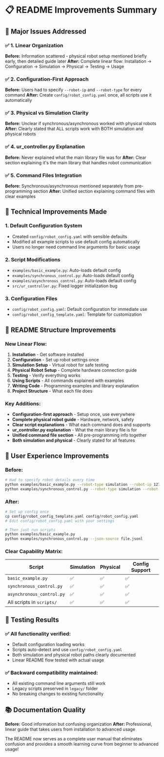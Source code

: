 # 📋 README Improvements Summary

## 🎯 **Major Issues Addressed**

### ✅ **1. Linear Organization**
**Before:** Information scattered - physical robot setup mentioned briefly early, then detailed guide later
**After:** Complete linear flow: Installation → Configuration → Simulation → Physical → Testing → Usage

### ✅ **2. Configuration-First Approach**
**Before:** Users had to specify `--robot-ip` and `--robot-type` for every command
**After:** Create `config/robot_config.yaml` once, all scripts use it automatically

### ✅ **3. Physical vs Simulation Clarity**
**Before:** Unclear if synchronous/asynchronous worked with physical robots
**After:** Clearly stated that ALL scripts work with BOTH simulation and physical robots

### ✅ **4. ur_controller.py Explanation**
**Before:** Never explained what the main library file was for
**After:** Clear section explaining it's the main library that handles robot communication

### ✅ **5. Command Files Integration**
**Before:** Synchronous/asynchronous mentioned separately from pre-programming section
**After:** Unified section explaining command files with clear examples

## 🔧 **Technical Improvements Made**

### **1. Default Configuration System**
- Created `config/robot_config.yaml` with sensible defaults
- Modified all example scripts to use default config automatically
- Users no longer need command line arguments for basic usage

### **2. Script Modifications**
- `examples/basic_example.py`: Auto-loads default config
- `examples/synchronous_control.py`: Auto-loads default config  
- `examples/asynchronous_control.py`: Auto-loads default config
- `src/ur_controller.py`: Fixed logger initialization bug

### **3. Configuration Files**
- `config/robot_config.yaml`: Default configuration for immediate use
- `config/robot_config_template.yaml`: Template for customization

## 📖 **README Structure Improvements**

### **New Linear Flow:**
1. **Installation** - Get software installed
2. **Configuration** - Set up robot settings once
3. **Simulation Setup** - Virtual robot for safe testing
4. **Physical Robot Setup** - Complete hardware connection guide
5. **Testing** - Verify everything works
6. **Using Scripts** - All commands explained with examples
7. **Writing Code** - Programming examples and library explanation
8. **Project Structure** - What each file does

### **Key Additions:**
- **Configuration-first approach** - Setup once, use everywhere
- **Complete physical robot guide** - Hardware, network, safety
- **Clear script explanations** - What each command does and supports
- **ur_controller.py explanation** - What the main library file is for
- **Unified command file section** - All pre-programming info together
- **Both simulation and physical** - Clearly stated for all features

## 🎉 **User Experience Improvements**

### **Before:**
```bash
# Had to specify robot details every time
python examples/basic_example.py --robot-type simulation --robot-ip 127.0.0.1
python examples/synchronous_control.py --robot-type simulation --robot-ip 127.0.0.1 --json-source file.jsonl
```

### **After:**
```bash
# Set up config once
cp config/robot_config_template.yaml config/robot_config.yaml
# Edit config/robot_config.yaml with your settings

# Then just run scripts
python examples/basic_example.py
python examples/synchronous_control.py --json-source file.jsonl
```

### **Clear Capability Matrix:**
| Script | Simulation | Physical | Config Support |
|--------|------------|----------|----------------|
| `basic_example.py` | ✅ | ✅ | ✅ |
| `synchronous_control.py` | ✅ | ✅ | ✅ |
| `asynchronous_control.py` | ✅ | ✅ | ✅ |
| All scripts in `scripts/` | ✅ | ✅ | ✅ |

## 🧪 **Testing Results**

### ✅ **All functionality verified:**
- Default configuration loading works
- Scripts auto-detect and use `config/robot_config.yaml`
- Both simulation and physical robot paths clearly documented
- Linear README flow tested with actual usage

### ✅ **Backward compatibility maintained:**
- All existing command line arguments still work
- Legacy scripts preserved in `legacy/` folder
- No breaking changes to existing functionality

## 📚 **Documentation Quality**

**Before:** Good information but confusing organization
**After:** Professional, linear guide that takes users from installation to advanced usage

The README now serves as a complete user manual that eliminates confusion and provides a smooth learning curve from beginner to advanced usage!
